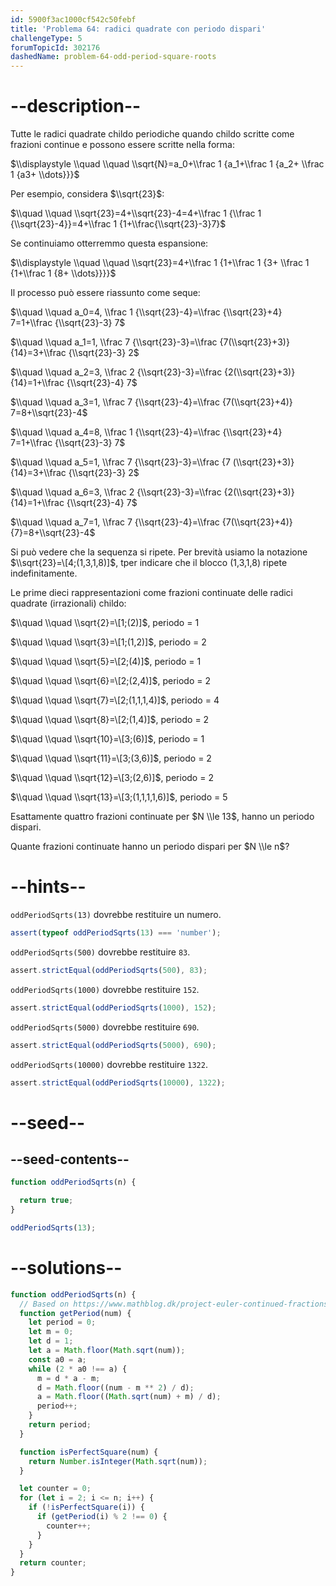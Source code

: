 ```yaml
---
id: 5900f3ac1000cf542c50febf
title: 'Problema 64: radici quadrate con periodo dispari'
challengeType: 5
forumTopicId: 302176
dashedName: problem-64-odd-period-square-roots
---
```


# --description--

Tutte le radici quadrate childo periodiche quando childo scritte come frazioni continue e possono essere scritte nella forma:

$\\displaystyle \\quad \\quad \\sqrt{N}=a_0+\\frac 1 {a_1+\\frac 1 {a_2+ \\frac 1 {a3+ \\dots}}}$

Per esempio, considera $\\sqrt{23}$:

$\\quad \\quad \\sqrt{23}=4+\\sqrt{23}-4=4+\\frac 1 {\\frac 1 {\\sqrt{23}-4}}=4+\\frac 1 {1+\\frac{\\sqrt{23}-3}7}$

Se continuiamo otterremmo questa espansione:

$\\displaystyle \\quad \\quad \\sqrt{23}=4+\\frac 1 {1+\\frac 1 {3+ \\frac 1 {1+\\frac 1 {8+ \\dots}}}}$

Il processo può essere riassunto come seque:

$\\quad \\quad a_0=4, \\frac 1 {\\sqrt{23}-4}=\\frac {\\sqrt{23}+4} 7=1+\\frac {\\sqrt{23}-3} 7$

$\\quad \\quad a_1=1, \\frac 7 {\\sqrt{23}-3}=\\frac {7(\\sqrt{23}+3)} {14}=3+\\frac {\\sqrt{23}-3} 2$

$\\quad \\quad a_2=3, \\frac 2 {\\sqrt{23}-3}=\\frac {2(\\sqrt{23}+3)} {14}=1+\\frac {\\sqrt{23}-4} 7$

$\\quad \\quad a_3=1, \\frac 7 {\\sqrt{23}-4}=\\frac {7(\\sqrt{23}+4)} 7=8+\\sqrt{23}-4$

$\\quad \\quad a_4=8, \\frac 1 {\\sqrt{23}-4}=\\frac {\\sqrt{23}+4} 7=1+\\frac {\\sqrt{23}-3} 7$

$\\quad \\quad a_5=1, \\frac 7 {\\sqrt{23}-3}=\\frac {7 (\\sqrt{23}+3)} {14}=3+\\frac {\\sqrt{23}-3} 2$

$\\quad \\quad a_6=3, \\frac 2 {\\sqrt{23}-3}=\\frac {2(\\sqrt{23}+3)} {14}=1+\\frac {\\sqrt{23}-4} 7$

$\\quad \\quad a_7=1, \\frac 7 {\\sqrt{23}-4}=\\frac {7(\\sqrt{23}+4)} {7}=8+\\sqrt{23}-4$

Si può vedere che la sequenza si ripete. Per brevità usiamo la notazione $\\sqrt{23}=\[4;(1,3,1,8)]$, tper indicare che il blocco (1,3,1,8) ripete indefinitamente.

Le prime dieci rappresentazioni come frazioni continuate delle radici quadrate (irrazionali) childo:

$\\quad \\quad \\sqrt{2}=\[1;(2)]$, periodo = 1

$\\quad \\quad \\sqrt{3}=\[1;(1,2)]$, periodo = 2

$\\quad \\quad \\sqrt{5}=\[2;(4)]$, periodo = 1

$\\quad \\quad \\sqrt{6}=\[2;(2,4)]$, periodo = 2

$\\quad \\quad \\sqrt{7}=\[2;(1,1,1,4)]$, periodo = 4

$\\quad \\quad \\sqrt{8}=\[2;(1,4)]$, periodo = 2

$\\quad \\quad \\sqrt{10}=\[3;(6)]$, periodo = 1

$\\quad \\quad \\sqrt{11}=\[3;(3,6)]$, periodo = 2

$\\quad \\quad \\sqrt{12}=\[3;(2,6)]$, periodo = 2

$\\quad \\quad \\sqrt{13}=\[3;(1,1,1,1,6)]$, periodo = 5

Esattamente quattro frazioni continuate per $N \\le 13$, hanno un periodo dispari.

Quante frazioni continuate hanno un periodo dispari per $N \\le n$?

# --hints--

`oddPeriodSqrts(13)` dovrebbe restituire un numero.

```js
assert(typeof oddPeriodSqrts(13) === 'number');
```

`oddPeriodSqrts(500)` dovrebbe restituire `83`.

```js
assert.strictEqual(oddPeriodSqrts(500), 83);
```

`oddPeriodSqrts(1000)` dovrebbe restituire `152`.

```js
assert.strictEqual(oddPeriodSqrts(1000), 152);
```

`oddPeriodSqrts(5000)` dovrebbe restituire `690`.

```js
assert.strictEqual(oddPeriodSqrts(5000), 690);
```

`oddPeriodSqrts(10000)` dovrebbe restituire `1322`.

```js
assert.strictEqual(oddPeriodSqrts(10000), 1322);
```

# --seed--

## --seed-contents--

```js
function oddPeriodSqrts(n) {

  return true;
}

oddPeriodSqrts(13);
```

# --solutions--

```js
function oddPeriodSqrts(n) {
  // Based on https://www.mathblog.dk/project-euler-continued-fractions-odd-period/
  function getPeriod(num) {
    let period = 0;
    let m = 0;
    let d = 1;
    let a = Math.floor(Math.sqrt(num));
    const a0 = a;
    while (2 * a0 !== a) {
      m = d * a - m;
      d = Math.floor((num - m ** 2) / d);
      a = Math.floor((Math.sqrt(num) + m) / d);
      period++;
    }
    return period;
  }

  function isPerfectSquare(num) {
    return Number.isInteger(Math.sqrt(num));
  }

  let counter = 0;
  for (let i = 2; i <= n; i++) {
    if (!isPerfectSquare(i)) {
      if (getPeriod(i) % 2 !== 0) {
        counter++;
      }
    }
  }
  return counter;
}
```

